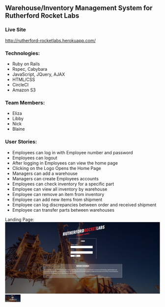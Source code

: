 ## Warehouse/Inventory Management System for Rutherford Rocket Labs

### Live Site
http://rutherford-rocketlabs.herokuapp.com/

### Technologies:
* Ruby on Rails
* Rspec, Cabybara
* JavaScript, JQuery, AJAX
* HTML/CSS
* CircleCI
* Amazon S3

### Team Members:
  * Eliza
  * Libby
  * Nick
  * Blaine

### User Stories:
 * Employees can log in with Employee number and password
 * Employees can logout
 * After logging in Employees can view the home page
 * Clicking on the Logo Opens the Home Page
 * Managers can add a warehouse
 * Managers can create Employees accounts
 * Employees can check inventory for a specific part
 * Employee can view all inventory by warehouse
 * Employee can remove an item from inventory
 * Employee can add new items from shipment
 * Employee can log discrepancies between order and received shipment
 * Employee can transfer parts between warehouses

Landing Page:  
![alt text](https://github.com/ebrine/Rutherford_Rocket_Labs/blob/master/lib/assets/Screenshot%20(13).png "landing page")  
<img src="https://github.com/ebrine/Rutherford_Rocket_Labs/blob/master/lib/assets/Screenshot%20(13).png" alt="Landing Pag" style="width: 50px;"/>

